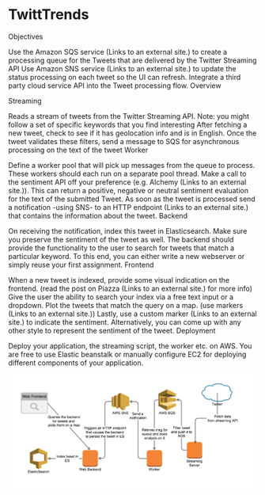 # TwittTrends
Objectives

Use the Amazon SQS service (Links to an external site.) to create a processing queue for the Tweets that are delivered by the Twitter Streaming API
Use Amazon SNS service (Links to an external site.) to update the status processing on each tweet so the UI can refresh.
Integrate a third party cloud service API into the Tweet processing flow.
Overview

Streaming

Reads a stream of tweets from the Twitter Streaming API. Note: you might follow a set of specific keywords that you find interesting
After fetching a new tweet, check to see if it has geolocation info and is in English.
Once the tweet validates these filters, send a message to SQS for asynchronous processing on the text of the tweet
Worker

Define a worker pool that will pick up messages from the queue to process. These workers should each run on a separate pool thread.
Make a call to the sentiment API off your preference (e.g. Alchemy (Links to an external site.)). This can return a positive, negative or neutral sentiment evaluation for the text of the submitted Tweet.
As soon as the tweet is processed send a notification -using SNS- to an HTTP endpoint (Links to an external site.) that contains the information about the tweet.
Backend

On receiving the notification, index this tweet in Elasticsearch. Make sure you preserve the sentiment of the tweet as well.
The backend should provide the functionality to the user to search for tweets that match a particular keyword. To this end, you can either write a new webserver or simply reuse your first assignment.
Frontend

When a new tweet is indexed, provide some visual indication on the frontend. (read the post on Piazza (Links to an external site.) for more info)
Give the user the ability to search your index via a free text input or a dropdown.
Plot the tweets that match the query on a map. (use markers (Links to an external site.))
Lastly, use a custom marker (Links to an external site.) to indicate the sentiment. Alternatively, you can come up with any other style to represent the sentiment of the tweet. 
Deployment

Deploy your application, the streaming script, the worker etc. on AWS.
You are free to use Elastic beanstalk or manually configure EC2 for deploying different components of your application.

![Alt Text](https://github.com/onodizoli/BigDataProject/raw/master/TweetMap/diagram.png)
